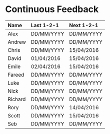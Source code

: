 # Continuous Feedback

| Name        | Last 1-2-1   | Next 1-2-1   |
| :---------- | :----------- | :----------- |
| Alex        | DD/MM/YYYY   | DD/MM/YYYY   |
| Andrew      | DD/MM/YYYY   | DD/MM/YYYY   |
| Chris       | DD/MM/YYYY   | 15/04/2016   |
| David       | 01/04/2016   | 15/04/2016   |
| Emile       | 02/04/2016   | 15/04/2016   |
| Fareed      | DD/MM/YYYY   | DD/MM/YYYY   |
| Luke        | DD/MM/YYYY   | DD/MM/YYYY   |
| Nick        | DD/MM/YYYY   | DD/MM/YYYY   |
| Richard     | DD/MM/YYYY   | DD/MM/YYYY   |
| Rory        | DD/MM/YYYY   | 14/04/2016   |
| Scott       | DD/MM/YYYY   | 15/04/2016   |
| Seb         | DD/MM/YYYY   | DD/MM/YYYY   |
